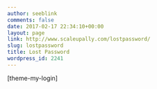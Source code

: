 ```yaml
---
author: seeblink
comments: false
date: 2017-02-17 22:34:10+00:00
layout: page
link: http://www.scaleupally.com/lostpassword/
slug: lostpassword
title: Lost Password
wordpress_id: 2241
---
```


[theme-my-login]
